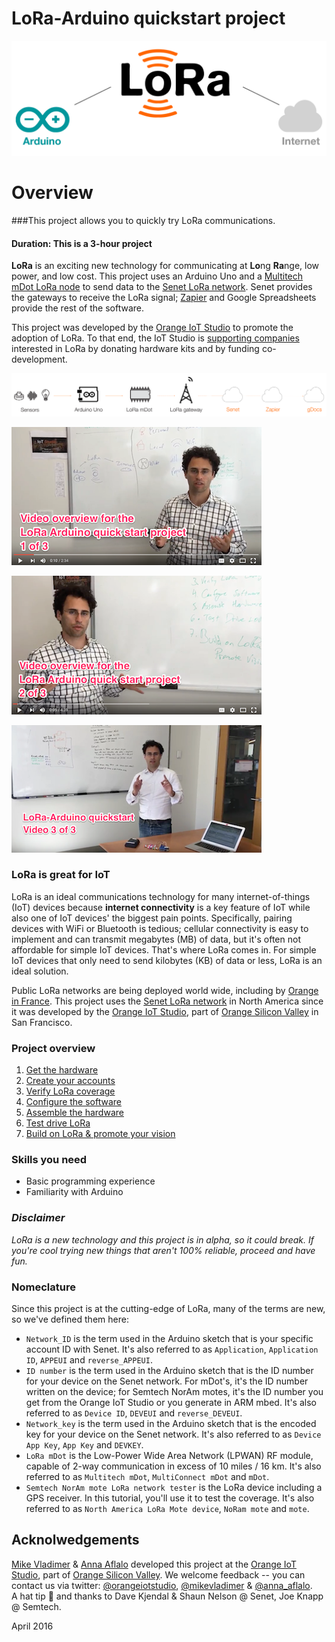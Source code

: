 # LoRa-Arduino quickstart project

![](assets/intro_img.png)

# Overview
###This project allows you to quickly try LoRa communications. 
#### Duration: This is a 3-hour project   

**LoRa** is an exciting new technology for communicating at **Lo**ng **Ra**nge, low power, and low cost.  This project uses an Arduino Uno and a [Multitech mDot LoRa node](http://www.multitech.com/models/94557148LF) to send data to the [Senet LoRa network](https://portal.senetco.com/).  Senet provides the gateways to receive the LoRa signal; [Zapier](https://zapier.com) and  Google Spreadsheets provide the rest of the software. 

This project was developed by the [Orange IoT Studio](http://orangeiotstudio.com/) to promote the adoption of LoRa. To that end, the IoT Studio is [supporting companies](http://orangeiotstudio.com/) interested in LoRa by donating hardware kits and by funding co-development.  

![](assets/data_com_img2.png)  

[ ![](assets/video_explanation1.png)](https://www.youtube.com/watch?v=j-q5CqtO7FA)  

[ ![](assets/video_explanation2.png)](https://www.youtube.com/watch?v=5WJ3lGqsFJQ)  

[ ![](assets/video_explanation3.png)](https://www.youtube.com/watch?v=8MTVphgoIsc)  


### LoRa is great for IoT
LoRa is an ideal communications technology for many internet-of-things (IoT) devices because **internet connectivity** is a key feature of IoT while also one of IoT devices' the biggest pain points.  Specifically, pairing devices with WiFi or Bluetooth is tedious; cellular connectivity is easy to implement and can transmit megabytes (MB) of data, but it's often not affordable for simple IoT devices. That's where LoRa comes in. For simple IoT devices that only need to send kilobytes (KB) of data or less, LoRa is an ideal solution.  

Public LoRa networks are being deployed world wide, including by [Orange in France](http://www.orange.com/en/Press-and-medias/press-releases-2016/press-releases-2015/Orange-deploys-a-network-for-the-Internet-of-Things). This project uses the [Senet LoRa network](https://portal.senetco.com/) in North America since it was developed by the [Orange IoT Studio](http://orangeiotstudio.com/), part of [Orange Silicon Valley](http://orangesv.com/) in San Francisco. 

### Project overview  
1. [Get the hardware](1_GetHardware.md) 
2. [Create your accounts](2_CreateAccounts.md) 
3. [Verify LoRa coverage](3_LoRaCoverage.md) 
4. [Configure the software](4_ConfigureSoftware.md) 
5. [Assemble the hardware](5_AssembleHardware.md) 
6. [Test drive LoRa](6_TestLoRa.md) 
7. [Build on LoRa & promote your vision](7_TheEnd.md) 

### Skills you need

* Basic programming experience
* Familiarity with Arduino
 
### _Disclaimer_
_LoRa is a new technology and this project is in alpha, so it could break. If you're cool trying new things that aren't 100% reliable, proceed and have fun._   

### Nomeclature
Since this project is at the cutting-edge of LoRa, many of the terms are new, so we've defined them here:

* `Network_ID` is the term used in the Arduino sketch that is your specific account ID with Senet.  It's also referred to as `Application`, `Application ID`, `APPEUI` and `reverse_APPEUI`.  
* `ID number` is the term used in the Arduino sketch that is the ID number for your device on the Senet network.  For mDot's, it's the ID number written on the device; for Semtech NorAm motes, it's the ID number you get from the Orange IoT Studio or you generate in ARM mbed. It's also referred to as `Device ID`, `DEVEUI` and `reverse_DEVEUI`.
* `Network_key` is the term used in the Arduino sketch that is the encoded key for your device on the Senet network. It's also referred to as `Device App Key`, `App Key` and `DEVKEY`.
* `LoRa mDot` is the Low-Power Wide Area Network (LPWAN) RF module, capable of 2-way communication in excess of 10 miles / 16 km. It's also referred to as `Multitech mDot`, `MultiConnect mDot` and `mDot`.
* `Semtech NorAm mote LoRa network tester` is the LoRa device including a GPS receiver. In this tutorial, you'll use it to test the coverage. It's also referred to as `North America LoRa Mote device`, `NoRam mote` and `mote`.  

## Acknolwedgements

[Mike Vladimer](https://twitter.com/mikevladimer) & [Anna Aflalo](https://twitter.com/anna_aflalo) developed this project at the [Orange IoT Studio](http://orangeiotstudio.com), part of [Orange Silicon Valley](http://www.orangesv.com/). We welcome feedback -- you can contact us via twitter: [@orangeiotstudio](https://twitter.com/orangeiotstudio), 
 [@mikevladimer](https://twitter.com/mikevladimer) & [@anna_aflalo](https://twitter.com/anna_aflalo).  
A hat tip :tophat: and thanks to Dave Kjendal & Shaun Nelson @ Senet, Joe Knapp @ Semtech. 
 
April 2016

